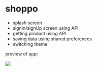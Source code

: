# shoppo
- splash screen
- signIn/signUp screen using API
- getting product using API
- saving data using shared preferences 
- switching theme

preview of app:


![](https://github.com/kimia-kazemi/Online-Shopping-App-With-Flutter/blob/main/preview.gif)

